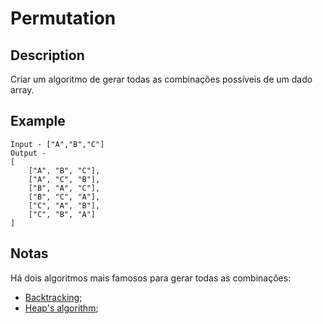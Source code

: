 # Permutation

## Description

Criar um algoritmo de gerar todas as combinações possíveis de um dado array.

## Example

```text
Input - ["A","B","C"]
Output - 
[ 
	["A", "B", "C"],
	["A", "C", "B"],
	["B", "A", "C"],
	["B", "C", "A"],
	["C", "A", "B"],
	["C", "B", "A"]
]
```

## Notas

Há dois algoritmos mais famosos para gerar todas as combinações:

- [Backtracking](https://pt.wikipedia.org/wiki/Backtracking);
- [Heap's algorithm](https://en.wikipedia.org/wiki/Heap%27s_algorithm);
